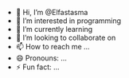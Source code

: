 - 👋 Hi, I’m @Elfastasma
- 👀 I’m interested in programming 
- 🌱 I’m currently learning  
- 💞️ I’m looking to collaborate on 
- 📫 How to reach me ...
- 😄 Pronouns: ...
- ⚡ Fun fact: ...

<!---
Elfastasma/Elfastasma is a ✨ special ✨ repository because its `README.md` (this file) appears on your GitHub profile.
You can click the Preview link to take a look at your changes.
--->
